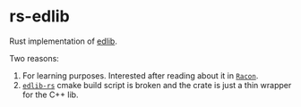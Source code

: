 # rs-edlib
Rust implementation of [edlib](https://github.com/Martinsos/edlib/tree/master).

Two reasons:
1. For learning purposes. Interested after reading about it in [`Racon`](https://genome.cshlp.org/content/27/5/737.full.pdf).
2. [`edlib-rs`](https://github.com/jean-pierreBoth/edlib-rs/tree/master) cmake build script is broken and the crate is just a thin wrapper for the C++ lib.
